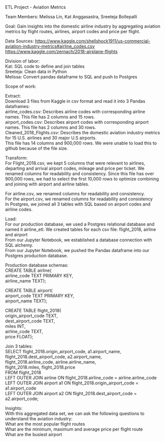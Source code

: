 ETL Project - Aviation Metrics

Team Members:
Melissa Lin,
Kat Anggasastra,
Sreeteja Bollepalli

Goal: Gain insights into the domestic airline industry by aggregating aviation metrics by flight routes, airlines, airport codes and price per flight.

Data Sources:
https://www.kaggle.com/shellshock1911/us-commercial-aviation-industry-metrics#airline_codes.csv
https://www.kaggle.com/zernach/2018-airplane-flights


Division of labor:  
Kat: SQL code to define and join tables \
Sreeteja: Clean data in Python \
Melissa: Convert pandas dataframe to SQL and push to Postgres 

Scope of work:

Extract:\
Download 3 files from Kaggle in csv format and read it into 3 Pandas dataframes:\
airline_codes.csv: Describes airline codes with corresponding airline names. This file has 2 columns and 15 rows.\
airport_codes.csv: Describes airport codes with corresponding airport names. This file has 2 columns and 30 rows.\
Cleaned_2018_Flights.csv: Describes the domestic aviation industry metrics for 15 U.S. airlines and 30 major U.S airports.  
This file has 14 columns and 900,000 rows. We were unable to load this to github because of the file size.
 

Transform:\
For Flight_2018.csv, we kept 5 columns that were relevant to airlines, departing and arrival airport codes, mileage and price per ticket. 
We renamed columns for readability and consistency. Since this file has over 900,000 rows, we had to select the first 10,000 rows to optimize combining and joining with airport and airline tables.

For airline.csv, we renamed columns for readability and consistency.\
For the airport.csv, we renamed columns for readability and consistency\
In Postgres, we joined all 3 tables with SQL based on airport codes and airline codes.

Load:\
For our production database, we used a Postgres relational database and named it airline_etl. 
We created tables for each csv file:  flight_2018, airline and airport\
From our Jupyter Notebook, we established a database connection with SQL alchemy.\
From our Jupyter Notebook, we pushed the Pandas dataframe into our Postgres production database.

Production database schemas:\
CREATE TABLE airline(\
	airline_code TEXT PRIMARY KEY,\
	airline_name TEXT);

CREATE TABLE airport(\
	airport_code TEXT PRIMARY KEY,\
	airport_name TEXT);

CREATE TABLE flight_2018(\
	origin_airport_code TEXT,\
	dest_airport_code TEXT,\
	miles INT,\
	airline_code TEXT,\
	price FLOAT);

Join 3 tables:\
SELECT flight_2018.origin_airport_code, a1.airport_name, 
	flight_2018.dest_airport_code, a2.airport_name,\
	flight_2018.airline_code, airline.airline_name,\
	flight_2018.miles, flight_2018.price\
FROM flight_2018\
LEFT OUTER JOIN airline ON flight_2018.airline_code = airline.airline_code\
LEFT OUTER JOIN airport a1 ON flight_2018.origin_airport_code = a1.airport_code\
LEFT OUTER JOIN airport a2 ON flight_2018.dest_airport_code = a2.airport_code;


Insights:\
With this aggregated data set, we can ask the following questions to understand the aviation industry:\
What are the most popular flight routes\
What are the minimum, maximum and average price per flight route\
What are the busiest airport




